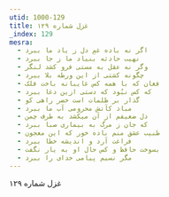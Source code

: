 ```yaml
---
utid: 1000-129
title: غزل شماره ۱۲۹
_index: 129
mesra:
  - اگر نه باده غمِ دل ز یاد ما ببرد
  - نهیب حادثه بنیاد ما ز جا ببرد
  - وگر نه عقل به مستی فرو کشد لنگر
  - چگونه کشتی از این ورطه بلا ببرد
  - فغان که با همه کس غایبانه باخت فلک
  - که کس نبُود که دستی ازین دغا ببرد
  - گذار بر ظلمات است خضر راهی کو
  - مباد کآتش محرومی آب ما ببرد
  - دل ضعیفم از آن میکشد به طرف چمن
  - که جان ز مرگ به بیماری صبا ببرد
  - طبیب عشق منم باده خور که این معجون
  - فراغت آرد و اندیشه خطا ببرد
  - بسوخت حافظ و کس حال او به یار نگفت
  - مگر نسیم پیامی خدای را ببرد
---
```

غزل شماره ۱۲۹
